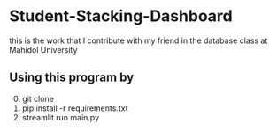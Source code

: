 # Student-Stacking-Dashboard
this is the work that I contribute with my friend in the database class at Mahidol University

## Using this program by
0. git clone <this repo>
1. pip install -r requirements.txt
2. streamlit run main.py
